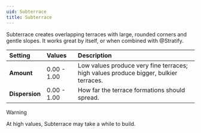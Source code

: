 ```yaml
---
uid: Subterrace
title: Subterrace
---
```


Subterrace creates overlapping terraces with large, rounded corners and gentle slopes. It works great by itself, or when combined with @Stratify.

| Setting        | Values      | Description |
| :------------- | :---------- | :---------- |
| **Amount**     | 0.00 - 1.00 | Low values produce very fine terraces; high values produce bigger, bulkier terraces. |
| **Dispersion** | 0.00 - 1.00 | How far the terrace formations should spread. |


> [!WARNING] 
> At high values, Subterrace may take a while to build.
